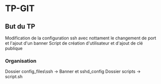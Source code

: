 # TP-GIT

## But du TP
Modification de la configuration ssh avec nottament le changement de port et l'ajout d'un banner
Script de création d'utilisateur et d'ajout de clé publique

### Organisation
Dossier config_files\ssh -> Banner et sshd_config
Dossier scripts -> script.sh